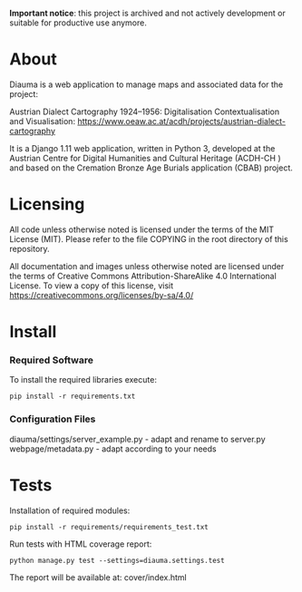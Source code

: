 **Important notice**: this project is archived and not actively development
 or suitable for productive use anymore.

# About

Diauma is a web application to manage maps and associated data for the project:

Austrian Dialect Cartography 1924–1956: Digitalisation Contextualisation and
Visualisation: https://www.oeaw.ac.at/acdh/projects/austrian-dialect-cartography

It is a Django 1.11 web application, written in Python 3, developed at the
Austrian Centre for Digital Humanities and Cultural Heritage (ACDH-CH ) and
based on the Cremation Bronze Age Burials application (CBAB) project.

# Licensing

All code unless otherwise noted is licensed under the terms of the MIT License
(MIT). Please refer to the file COPYING in the root directory of this
repository.

All documentation and images unless otherwise noted are licensed under the
terms of Creative Commons Attribution-ShareAlike 4.0 International License.
To view a copy of this license, visit
https://creativecommons.org/licenses/by-sa/4.0/

# Install

### Required Software

To install the required libraries execute:

    pip install -r requirements.txt

### Configuration Files

diauma/settings/server_example.py - adapt and rename to server.py  
webpage/metadata.py - adapt according to your needs


# Tests

Installation of required modules:

    pip install -r requirements/requirements_test.txt

Run tests with HTML coverage report:

    python manage.py test --settings=diauma.settings.test

The report will be available at: cover/index.html
